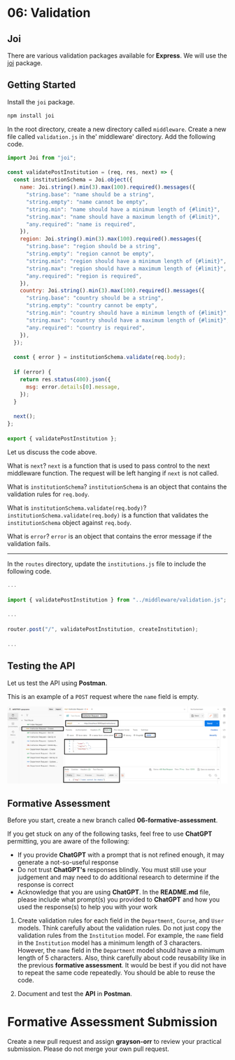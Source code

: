 # 06: Validation

## Joi

There are various validation packages available for **Express**. We will use the [joi](https://joi.dev/) package.

## Getting Started

Install the `joi` package.

```bash
npm install joi
```

In the root directory, create a new directory called `middleware`. Create a new file called `validation.js` in the' middleware' directory. Add the following code.

```javascript
import Joi from "joi";

const validatePostInstitution = (req, res, next) => {
  const institutionSchema = Joi.object({
    name: Joi.string().min(3).max(100).required().messages({
      "string.base": "name should be a string",
      "string.empty": "name cannot be empty",
      "string.min": "name should have a minimum length of {#limit}",
      "string.max": "name should have a maximum length of {#limit}",
      "any.required": "name is required",
    }),
    region: Joi.string().min(3).max(100).required().messages({
      "string.base": "region should be a string",
      "string.empty": "region cannot be empty",
      "string.min": "region should have a minimum length of {#limit}",
      "string.max": "region should have a maximum length of {#limit}",
      "any.required": "region is required",
    }),
    country: Joi.string().min(3).max(100).required().messages({
      "string.base": "country should be a string",
      "string.empty": "country cannot be empty",
      "string.min": "country should have a minimum length of {#limit}",
      "string.max": "country should have a maximum length of {#limit}",
      "any.required": "country is required",
    }),
  });

  const { error } = institutionSchema.validate(req.body);

  if (error) {
    return res.status(400).json({
      msg: error.details[0].message,
    });
  }

  next();
};

export { validatePostInstitution };
```

Let us discuss the code above.

What is `next`? `next` is a function that is used to pass control to the next middleware function. The request will be left hanging if `next` is not called.

What is `institutionSchema`? `institutionSchema` is an object that contains the validation rules for `req.body`.

What is `institutionSchema.validate(req.body)`? `institutionSchema.validate(req.body)` is a function that validates the `institutionSchema` object against `req.body`.

What is `error`? `error` is an object that contains the error message if the validation fails.

---

In the `routes` directory, update the `institutions.js` file to include the following code.

```javascript
...

import { validatePostInstitution } from "../middleware/validation.js";

...

router.post("/", validatePostInstitution, createInstitution);

...
```

## Testing the API

Let us test the API using **Postman**.

This is an example of a `POST` request where the `name` field is empty.

![](<../resources (ignore)/img/06/postman-1.PNG>)

## Formative Assessment

Before you start, create a new branch called **06-formative-assessment**.

If you get stuck on any of the following tasks, feel free to use **ChatGPT** permitting, you are aware of the following:

- If you provide **ChatGPT** with a prompt that is not refined enough, it may generate a not-so-useful response
- Do not trust **ChatGPT's** responses blindly. You must still use your judgement and may need to do additional research to determine if the response is correct
- Acknowledge that you are using **ChatGPT**. In the **README.md** file, please include what prompt(s) you provided to **ChatGPT** and how you used the response(s) to help you with your work

1. Create validation rules for each field in the `Department`, `Course`, and `User` models. Think carefully about the validation rules. Do not just copy the validation rules from the `Institution` model. For example, the `name` field in the `Institution` model has a minimum length of 3 characters. However, the `name` field in the `Department` model should have a minimum length of 5 characters. Also, think carefully about code reusability like in the previous **formative assessment**. It would be best if you did not have to repeat the same code repeatedly. You should be able to reuse the code.

2. Document and test the **API** in **Postman**.

# Formative Assessment Submission

Create a new pull request and assign **grayson-orr** to review your practical submission. Please do not merge your own pull request.
